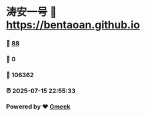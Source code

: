 # 涛安一号 :link: https://bentaoan.github.io 
### :page_facing_up: [88](https://bentaoan.github.io/tag.html) 
### :speech_balloon: 0 
### :hibiscus: 106362 
### :alarm_clock: 2025-07-15 22:55:33 
### Powered by :heart: [Gmeek](https://github.com/Meekdai/Gmeek)
